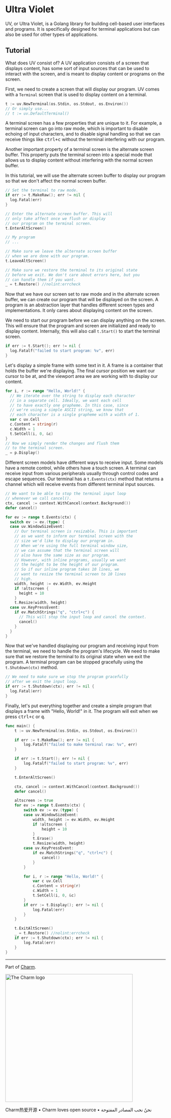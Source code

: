 # Ultra Violet

UV, or Ultra Violet, is a Golang library for building cell-based user interfaces
and programs. It is specifically designed for terminal applications but can
also be used for other types of applications.

## Tutorial

What does UV consist of? A UV application consists of a screen that displays
content, has some sort of input sources that can be used to interact with the
screen, and is meant to display content or programs on the screen.

First, we need to create a screen that will display our program. UV comes with
a `Terminal` screen that is used to display content on a terminal.

```go
t := uv.NewTerminal(os.Stdin, os.Stdout, os.Environ())
// Or simply use...
// t := uv.DefaultTerminal()
```

A terminal screen has a few properties that are unique to it. For example, a
terminal screen can go into raw mode, which is important to disable echoing of
input characters, and to disable signal handling so that we can receive things
like <kbd>ctrl+c</kbd> without the terminal interfering with our program.

Another important property of a terminal screen is the alternate screen buffer.
This property puts the terminal screen into a special mode that allows us to
display content without interfering with the normal screen buffer.

In this tutorial, we will use the alternate screen buffer to display our
program so that we don't affect the normal screen buffer.

```go
// Set the terminal to raw mode.
if err := t.MakeRaw(); err != nil {
  log.Fatal(err)
}

// Enter the alternate screen buffer. This will
// only take affect once we flush or display
// our program on the terminal screen.
t.EnterAltScreen()

// My program
// ...

// Make sure we leave the alternate screen buffer
// when we are done with our program.
t.LeaveAltScreen()

// Make sure we restore the terminal to its original state
// before we exit. We don't care about errors here, but you
// can handle them if you want.
_ = t.Restore() //nolint:errcheck
```

Now that we have our screen set to raw mode and in the alternate screen buffer,
we can create our program that will be displayed on the screen. A program is an
abstraction layer that handles different screen types and implementations. It
only cares about displaying content on the screen.

We need to start our program before we can display anything on the screen. This
will ensure that the program and screen are initialized and ready to display
content. Internally, this will also call `t.Start()` to start the terminal
screen.

```go
if err := t.Start(); err != nil {
  log.Fatalf("failed to start program: %v", err)
}
```

Let's display a simple frame with some text in it. A frame is a container that
holds the buffer we're displaying. The final cursor position we want our cursor
to be at, and the viewport area we are working with to display our content.

```go
for i, r := range "Hello, World!" {
  // We iterate over the string to display each character
  // in a separate cell. Ideally, we want each cell
  // to have exactly one grapheme. In this case, since
  // we're using a simple ASCII string, we know that
  // each character is a single grapheme with a width of 1.
  var c uv.Cell
  c.Content = string(r)
  c.Width = 1
  t.SetCell(i, 0, &c)
}
// Now we simply render the changes and flush them
// to the terminal screen.
_ = p.Display()
```

Different screen models have different ways to receive input. Some models have
a remote control, while others have a touch screen. A terminal can receive
input from various peripherals usually through control codes and escape
sequences. Our terminal has a `t.Events(ctx)` method that returns a channel
which will receive events from different terminal input sources.

```go
// We want to be able to stop the terminal input loop
// whenever we call cancel().
ctx, cancel := context.WithCancel(context.Background())
defer cancel()

for ev := range t.Events(ctx) {
  switch ev := ev.(type) {
  case uv.WindowSizeEvent:
    // Our terminal screen is resizable. This is important
    // as we want to inform our terminal screen with the
    // size we'd like to display our program in.
    // When we're using the full terminal window size,
    // we can assume that the terminal screen will
    // also have the same size as our program.
    // However, with inline programs, usually we want
    // the height to be the height of our program.
    // So if our inline program takes 10 lines, we
    // want to resize the terminal screen to 10 lines
    // high.
    width, height := ev.Width, ev.Height
    if !altscreen {
      height = 10
    }
    t.Resize(width, height)
  case uv.KeyPressEvent:
    if ev.MatchStrings("q", "ctrl+c") {
      // This will stop the input loop and cancel the context.
      cancel()
    }
  }
}
```

Now that we've handled displaying our program and receiving input from the
terminal, we need to handle the program's lifecycle. We need to make sure that
we restore the terminal to its original state when we exit the program. A
terminal program can be stopped gracefully using the `t.Shutdown(ctx)` method.

```go
// We need to make sure we stop the program gracefully
// after we exit the input loop.
if err := t.Shutdown(ctx); err != nil {
  log.Fatal(err)
}
```

Finally, let's put everything together and create a simple program that displays
a frame with "Hello, World!" in it. The program will exit when we press
<kbd>ctrl+c</kbd> or <kbd>q</kbd>.

```go
func main() {
	t := uv.NewTerminal(os.Stdin, os.Stdout, os.Environ())

	if err := t.MakeRaw(); err != nil {
		log.Fatalf("failed to make terminal raw: %v", err)
	}

	if err := t.Start(); err != nil {
		log.Fatalf("failed to start program: %v", err)
	}

	t.EnterAltScreen()

	ctx, cancel := context.WithCancel(context.Background())
	defer cancel()

	altscreen := true
	for ev := range t.Events(ctx) {
		switch ev := ev.(type) {
		case uv.WindowSizeEvent:
			width, height := ev.Width, ev.Height
			if !altscreen {
				height = 10
			}
			t.Erase()
			t.Resize(width, height)
		case uv.KeyPressEvent:
			if ev.MatchStrings("q", "ctrl+c") {
				cancel()
			}
		}

		for i, r := range "Hello, World!" {
			var c uv.Cell
			c.Content = string(r)
			c.Width = 1
			t.SetCell(i, 0, &c)
		}
		if err := t.Display(); err != nil {
			log.Fatal(err)
		}
	}

	t.ExitAltScreen()
	_ = t.Restore() //nolint:errcheck
	if err := t.Shutdown(ctx); err != nil {
		log.Fatal(err)
	}
}
```

---

Part of [Charm](https://charm.sh).

<a href="https://charm.sh/"><img alt="The Charm logo" src="https://stuff.charm.sh/charm-badge.jpg" width="400"></a>

Charm热爱开源 • Charm loves open source • نحنُ نحب المصادر المفتوحة
